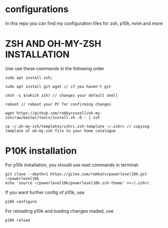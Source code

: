 # configurations
In this repo you can find my configuration files for zsh, p10k, nvim and more

# ZSH AND OH-MY-ZSH INSTALLATION
Use use these commands in the following order
```
sudo apt install zsh;
```
```
sudo apt install git wget // if you haven't git
```
```
chsh -s $(which zsh) // changes your default shell
```
```
reboot // reboot your PC for confirming changes
```

```
wget https://github.com/robbyrussell/oh-my-zsh/raw/master/tools/install.sh -O - | zsh
```
```
cp ~/.oh-my-zsh/templates/zshrc.zsh-template ~/.zshrc // copying template of oh-my-zsh file to your home catalogue
```

# P10K installation
For p10k installation, you should use next commands in terminal:
```
git clone --depth=1 https://gitee.com/romkatv/powerlevel10k.git ~/powerlevel10k
echo 'source ~/powerlevel10k/powerlevel10k.zsh-theme' >>~/.zshrc
```
If you want further config of p10k, use
```
p10k configure
```

For reloading p10k and loading changes maded, use
```
p10k reload
```
